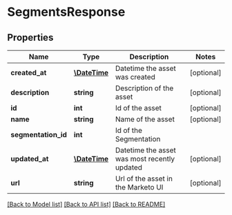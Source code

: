 # SegmentsResponse

## Properties

Name | Type | Description | Notes
------------ | ------------- | ------------- | -------------
**created_at** | [**\DateTime**](\DateTime.md) | Datetime the asset was created | [optional]
**description** | **string** | Description of the asset | [optional]
**id** | **int** | Id of the asset | [optional]
**name** | **string** | Name of the asset | [optional]
**segmentation_id** | **int** | Id of the Segmentation |
**updated_at** | [**\DateTime**](\DateTime.md) | Datetime the asset was most recently updated | [optional]
**url** | **string** | Url of the asset in the Marketo UI | [optional]

[[Back to Model list]](../../README.md#models) [[Back to API list]](../../README.md#endpoints) [[Back to README]](../../README.md)
